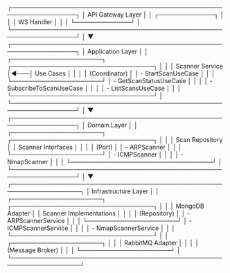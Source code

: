 ┌─────────────────────────────────────────────────────────────────┐
│                       API Gateway Layer                         │
│                     ┌─────────────┐                             │
│                     │ WS Handler  │                             │
│                     └─────────────┘                             │
└─────────────────────────────────────────────────────────────────┘
│
▼
┌─────────────────────────────────────────────────────────────────┐
│                     Application Layer                           │
│  ┌─────────────────────┐    ┌─────────────────────────────────┐ │
│  │  Scanner Service    │◄───│        Use Cases                │ │
│  │   (Coordinator)     │    │  - StartScanUseCase             │ │
│  └─────────────────────┘    │  - GetScanStatusUseCase         │ │
│                             │  - SubscribeToScanUseCase       │ │
│                             │  - ListScansUseCase             │ │
│                             └─────────────────────────────────┘ │
└─────────────────────────────────────────────────────────────────┘
│
▼
┌─────────────────────────────────────────────────────────────────┐
│                       Domain Layer                              │
│  ┌─────────────────────┐    ┌─────────────────────────────────┐ │
│  │    Scan Repository  │    │      Scanner Interfaces         │ │
│  │   (Port)            │    │  - ARPScanner                   │ │
│  └─────────────────────┘    │  - ICMPScanner                  │ │
│                             │  - NmapScanner                  │ │
│                             └─────────────────────────────────┘ │
└─────────────────────────────────────────────────────────────────┘
│
▼
┌──────────────────────────────────────────────────────────────────┐
│                   Infrastructure Layer                           │
│  ┌─────────────────────┐    ┌─────────────────────────────────┐  │
│  │   MongoDB Adapter   │    │      Scanner Implementations    │  │
│  │   (Repository)      │    │  - ARPScannerService            │  │
│  └─────────────────────┘    │  - ICMPScannerService           │  │
│                             │  - NmapScannerService           │  │
│                             └─────────────────────────────────┘  │
│  ┌─────────────────────┐                                         │
│  │   RabbitMQ Adapter  │                                         │
│  │   (Message Broker)  │                                         │
│  └─────────────────────┘                                         │
└──────────────────────────────────────────────────────────────────┘
